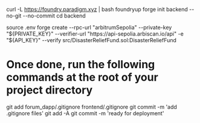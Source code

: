 curl -L https://foundry.paradigm.xyz | bash
foundryup
forge init backend --no-git --no-commit 
cd backend


source .env
forge create --rpc-url "arbitrumSepolia" --private-key "${PRIVATE_KEY}" --verifier-url "https://api-sepolia.arbiscan.io/api" -e "${API_KEY}" --verify src/DisasterReliefFund.sol:DisasterReliefFund





# Once done, run the following commands at the root of your project directory  
git add forum_dapp/.gitignore frontend/.gitignore
git commit -m 'add .gitignore files'
git add -A
git commit -m 'ready for deployment'